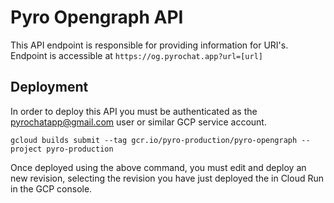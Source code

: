# Pyro Opengraph API

This API endpoint is responsible for providing information for URI's.
Endpoint is accessible at `https://og.pyrochat.app?url=[url]`

## Deployment
In order to deploy this API you must be authenticated as the pyrochatapp@gmail.com user or similar GCP service account.

`gcloud builds submit --tag gcr.io/pyro-production/pyro-opengraph --project pyro-production`

Once deployed using the above command, you must edit and deploy an new revision, selecting the revision you have just deployed the in Cloud Run in the GCP console.